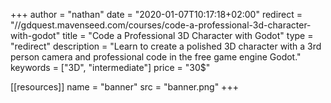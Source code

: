 +++
author = "nathan"
date = "2020-01-07T10:17:18+02:00"
redirect = "//gdquest.mavenseed.com/courses/code-a-professional-3d-character-with-godot"
title = "Code a Professional 3D Character with Godot"
type = "redirect"
description = "Learn to create a polished 3D character with a 3rd person camera and professional code in the free game engine Godot."
keywords = ["3D", "intermediate"]
price = "30$"

[[resources]]
  name = "banner"
  src = "banner.png"
+++
